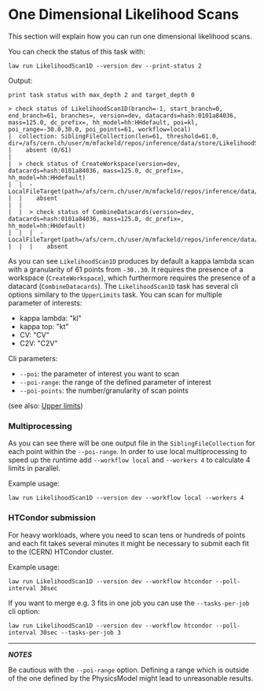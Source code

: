 # One Dimensional Likelihood Scans

This section will explain how you can run one dimensional likelihood scans.

You can check the status of this task with:

```shell
law run LikelihoodScan1D --version dev --print-status 2
```
Output:
```shell
print task status with max_depth 2 and target_depth 0

> check status of LikelihoodScan1D(branch=-1, start_branch=0, end_branch=61, branches=, version=dev, datacards=hash:0101a84036, mass=125.0, dc_prefix=, hh_model=hh:HHdefault, poi=kl, poi_range=-30.0,30.0, poi_points=61, workflow=local)
|  collection: SiblingFileCollection(len=61, threshold=61.0, dir=/afs/cern.ch/user/m/mfackeld/repos/inference/data/store/LikelihoodScan1D/m125.0/model_hh_HHdefault/kl/dev)
|    absent (0/61)
|
|  > check status of CreateWorkspace(version=dev, datacards=hash:0101a84036, mass=125.0, dc_prefix=, hh_model=hh:HHdefault)
|  |  - LocalFileTarget(path=/afs/cern.ch/user/m/mfackeld/repos/inference/data/store/CreateWorkspace/m125.0/model_hh_HHdefault/dev/workspace.root)
|  |    absent
|  |
|  |  > check status of CombineDatacards(version=dev, datacards=hash:0101a84036, mass=125.0, dc_prefix=, hh_model=hh:HHdefault)
|  |  |  - LocalFileTarget(path=/afs/cern.ch/user/m/mfackeld/repos/inference/data/store/CombineDatacards/m125.0/model_hh_HHdefault/dev/datacard.txt)
|  |  |    absent
```

As you can see `LikelihoodScan1D` produces by default a kappa lambda scan with a granularity of 61 points from `-30..30`. It requires the presence of a workspace (`CreateWorkspace`), which furthermore requires the presence of a datacard (`CombineDatacards`). The `LikelihoodScan1D` task has several cli options similary to the `UpperLimits` task. You can scan for multiple parameter of interests:

- kappa lambda: "kl"
- kappa top: "kt"
- CV: "CV"
- C2V: "C2V"

Cli parameters:

- `--poi`: the parameter of interest you want to scan
- `--poi-range`: the range of the defined parameter of interest
- `--poi-points`: the number/granularity of scan points

(see also: [Upper limits](limits.md))


### Multiprocessing
As you can see there will be one output file in the `SiblingFileCollection` for each point within the `--poi-range`. In order to use local multiprocessing to speed up the runtime add `--workflow local` and `--workers 4` to calculate 4 limits in parallel.

Example usage:
```shell
law run LikelihoodScan1D --version dev --workflow local --workers 4
```


### HTCondor submission
For heavy workloads, where you need to scan tens or hundreds of points and each fit takes several minutes it might be necessary to submit each fit to the (CERN) HTCondor cluster.

Example usage:
```shell
law run LikelihoodScan1D --version dev --workflow htcondor --poll-interval 30sec
```

If you want to merge e.g. 3 fits in one job you can use the `--tasks-per-job` cli option:
```shell
law run LikelihoodScan1D --version dev --workflow htcondor --poll-interval 30sec --tasks-per-job 3
```

---
**_NOTES_**

Be cautious with the `--poi-range` option. Defining a range which is outside of the one defined by the PhysicsModel might lead to unreasonable results.
